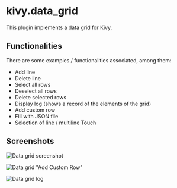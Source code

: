 kivy.data_grid
==============

This plugin implements a data grid for Kivy.

## Functionalities
There are some examples / functionalities associated, among them:
* Add line
* Delete line
* Select all rows
* Deselect all rows
* Delete selected rows
* Display log (shows a record of the elements of the grid)
* Add custom row
* Fill with JSON file
* Selection of line / multiline Touch

## Screenshots
![Data grid screenshot](https://lh3.googleusercontent.com/-VKHlrqCHZNo/UgIkb1EWbdI/AAAAAAAACRs/QLwBqlsL6dE/w660-h514-no/Screen+Shot+2013-08-07+at+11.38.16.png)

![Data grid "Add Custom Row"](https://lh4.googleusercontent.com/-suWsRTY5HEk/UgIkaaUgB4I/AAAAAAAACRk/3eW_l2C23f0/w660-h511-no/Screen+Shot+2013-08-07+at+11.38.44.png)

![Data grid log](https://lh3.googleusercontent.com/-qGkfuxnxfSY/UgIkZmXCdbI/AAAAAAAACRc/T5uv1dZaCiY/w660-h324-no/Screen+Shot+2013-08-07+at+11.39.50.png)
